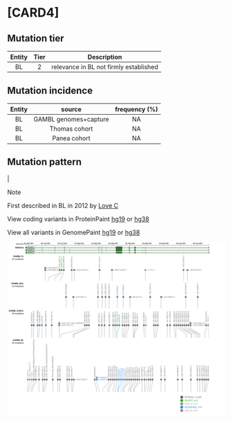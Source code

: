 # [CARD4]

## Mutation tier

|Entity|Tier|Description                           |
|:------:|:----:|--------------------------------------|
|BL    |2   |relevance in BL not firmly established|
## Mutation incidence

|Entity|source               |frequency (%)|
|:------:|:---------------------:|:-------------:|
|BL    |GAMBL genomes+capture|NA           |
|BL    |Thomas cohort        |NA           |
|BL    |Panea cohort         |NA           |

## Mutation pattern

|


> [!NOTE]
> First described in BL in 2012 by [Love C](https://pubmed.ncbi.nlm.nih.gov/23143597)


View coding variants in ProteinPaint [hg19](https://www.bcgsc.ca/downloads/morinlab/GAMBL/test/genes/CARD4_protein.html)  or [hg38](https://www.bcgsc.ca/downloads/morinlab/GAMBL/test/genes/CARD4_protein_hg38.html)

View all variants in GenomePaint [hg19](https://www.bcgsc.ca/downloads/morinlab/GAMBL/test/genes/CARD4.html)  or [hg38](https://www.bcgsc.ca/downloads/morinlab/GAMBL/test/genes/CARD4_hg38.html)

![image](images/proteinpaint/CARD4.svg)
